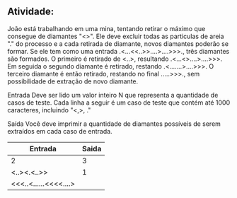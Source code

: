 ## Atividade:
João está trabalhando em uma mina, tentando retirar o máximo que consegue de diamantes "<>". Ele deve excluir todas as particulas de areia "." do processo e a cada retirada de diamante, novos diamantes poderão se formar. Se ele tem como uma entrada .<...<<..>>....>....>>>., três diamantes são formados. O primeiro é retirado de <..>, resultando  .<...<>....>....>>>. Em seguida o segundo diamante é retirado, restando .<.......>....>>>. O terceiro diamante é então retirado, restando no final .....>>>., sem possibilidade de extração de novo diamante.

Entrada
Deve ser lido um valor inteiro N que representa a quantidade de casos de teste. Cada linha a seguir é um caso de teste que contém até 1000 caracteres, incluindo "<,>, ."

Saída
Você deve imprimir a quantidade de diamantes possíveis de serem extraídos em cada caso de entrada.

|Entrada | Saida |
|--------| ------ |
|2|3|
|<..><.<..>>|1|
|<<<..<......<<<<....>| |